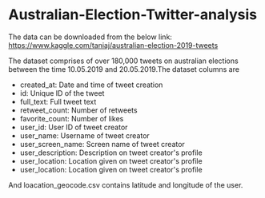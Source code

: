 # Australian-Election-Twitter-analysis

The data can be downloaded from the below link:
https://www.kaggle.com/taniaj/australian-election-2019-tweets

The dataset comprises of over 180,000 tweets on australian elections between the time 10.05.2019 and 20.05.2019.The dataset columns are 
* created_at: Date and time of tweet creation
* id: Unique ID of the tweet
* full_text: Full tweet text
* retweet_count: Number of retweets
* favorite_count: Number of likes
* user_id: User ID of tweet creator
* user_name: Username of tweet creator
* user_screen_name: Screen name of tweet creator
* user_description: Description on tweet creator's profile
* user_location: Location given on tweet creator's profile
* user_location: Location given on tweet creator's profile <br>

And loacation_geocode.csv contains latitude and longitude of the user.
